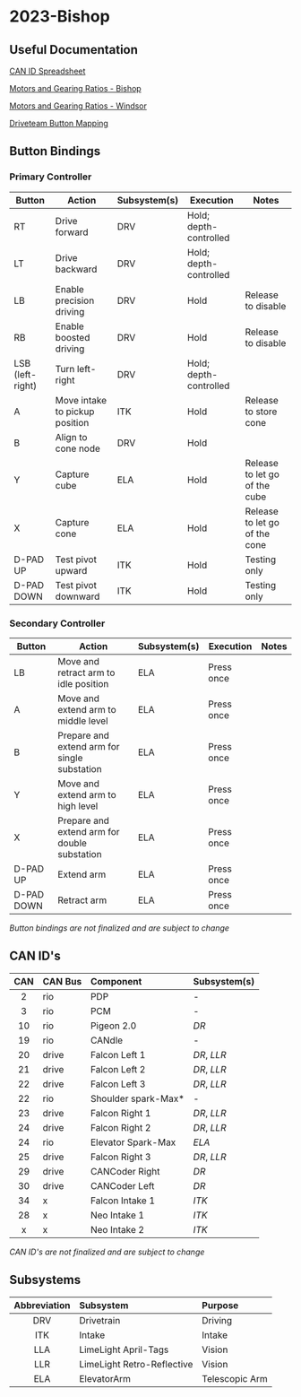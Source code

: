 # **2023-Bishop**

## **Useful Documentation**
[CAN ID Spreadsheet](https://docs.google.com/spreadsheets/d/1NtnqaaMVDYO0TyJ946Wxg0dBtV19xBe5mVzWcAWxIAw/edit#gid=1456793576)

[Motors and Gearing Ratios - Bishop](https://docs.google.com/spreadsheets/d/1mly-FWH9S1RMrAUBcaXnyuavnCqU-cXk0Q0pLDEhZ-Y/edit#gid=1544976692)

[Motors and Gearing Ratios - Windsor](https://docs.google.com/spreadsheets/d/1FxBIIsZFDOvoKsso25b7TmFgGUk4gB1KhH03Lld9y3U/edit#gid=1544976692)

[Driveteam Button Mapping](https://docs.google.com/document/d/1LmwfAIl3pLnZguX8B4lljc1ZuzqiQKjrft7fehE6e5s/edit)

## **Button Bindings**

### Primary Controller

| Button | Action | Subsystem(s) | Execution | Notes |
| ------ | ------ | ------------ | --------- | ----- |
RT | Drive forward | DRV | Hold; depth-controlled |
LT | Drive backward | DRV | Hold; depth-controlled |
LB | Enable precision driving | DRV | Hold | Release to disable |
RB | Enable boosted driving | DRV | Hold | Release to disable |
LSB (left-right) | Turn left-right | DRV | Hold; depth-controlled |
A | Move intake to pickup position | ITK | Hold | Release to store cone |
B | Align to cone node | DRV | Hold |
Y | Capture cube | ELA | Hold | Release to let go of the cube |
X | Capture cone | ELA | Hold | Release to let go of the cone |
D-PAD UP | Test pivot upward | ITK | Hold | Testing only
D-PAD DOWN | Test pivot downward | ITK | Hold | Testing only

### Secondary Controller

| Button | Action | Subsystem(s) | Execution | Notes |
| ------ | ------ | ------------ | --------- | ----- |
| LB | Move and retract arm to idle position | ELA | Press once
| A | Move and extend arm to middle level | ELA | Press once
| B | Prepare and extend arm for single substation | ELA | Press once
| Y | Move and extend arm to high level | ELA | Press once
| X | Prepare and extend arm for double substation | ELA | Press once
| D-PAD UP | Extend arm | ELA | Press once |
| D-PAD DOWN | Retract arm | ELA | Press once |

*Button bindings are not finalized and are subject to change*

## **CAN ID's**
| CAN | CAN Bus | Component | Subsystem(s) |
|:---:|:--------|:----------|:-------------|
|2|rio|PDP|-
|3|rio|PCM|-
|10|rio|Pigeon 2.0|*DR*
|19|rio|CANdle|-
|20|drive|Falcon Left 1|*DR*, *LLR*
|21|drive|Falcon Left 2|*DR*, *LLR*
|22|drive|Falcon Left 3|*DR*, *LLR*
|22|rio|Shoulder spark-Max*|-
|23|drive|Falcon Right 1|*DR*, *LLR*
|24|drive|Falcon Right 2|*DR*, *LLR*
|24|rio|Elevator Spark-Max|*ELA*
|25|drive|Falcon Right 3|*DR*, *LLR*
|29|drive|CANCoder Right|*DR*
|30|drive|CANCoder Left|*DR*
|34|x|Falcon Intake 1|*ITK*
|28|x|Neo Intake 1|*ITK*
|x|x|Neo Intake 2|*ITK*

*CAN ID's are not finalized and are subject to change*

## **Subsystems**
|Abbreviation|Subsystem|Purpose| 
|:---:|:--------|:------|
|DRV|Drivetrain|Driving|
|ITK|Intake|Intake|
|LLA|LimeLight April-Tags|Vision|
|LLR|LimeLight Retro-Reflective|Vision|
|ELA|ElevatorArm|Telescopic Arm|
